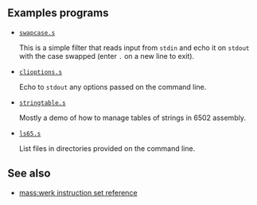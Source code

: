 ## Examples programs

- [`swapcase.s`](swapcase.s)

  This is a simple filter that reads input from `stdin` and echo it on
  `stdout` with the case swapped (enter `.` on a new line to exit).

- [`clioptions.s`](clioptions.s)

  Echo to `stdout` any options passed on the command line.

- [`stringtable.s`](stringtable.s)

  Mostly a demo of how to manage tables of strings in 6502 assembly.

- [`ls65.s`](ls65.s)

  List files in directories provided on the command line.

## See also

- [mass:werk instruction set reference][mass:werk]

[mass:werk]: https://www.masswerk.at/6502/6502_instruction_set.html
